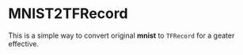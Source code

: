 # MNIST2TFRecord

This is a simple way to convert original **mnist** to `TFRecord` for a geater effective.
